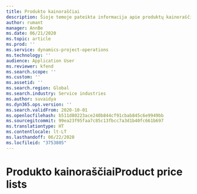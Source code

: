 ```yaml
---
title: Produkto kainoraščiai
description: Šioje temoje pateikta informacija apie produktų kainoraščius „Project operations“.
author: rumant
manager: AnnBe
ms.date: 06/21/2020
ms.topic: article
ms.prod: ''
ms.service: dynamics-project-operations
ms.technology: ''
audience: Application User
ms.reviewer: kfend
ms.search.scope: ''
ms.custom: ''
ms.assetid: ''
ms.search.region: Global
ms.search.industry: Service industries
ms.author: suvaidya
ms.dyn365.ops.version: ''
ms.search.validFrom: 2020-10-01
ms.openlocfilehash: b511d80223ace240b844cf91cbab845c6e9949bb
ms.sourcegitcommit: 99ea23f95faa7c85c13fbcc7a3d1b40fc661b697
ms.translationtype: HT
ms.contentlocale: lt-LT
ms.lasthandoff: 06/22/2020
ms.locfileid: "3753805"
---
```

# <a name="product-price-lists"></a><span data-ttu-id="5dd1f-103">Produkto kainoraščiai</span><span class="sxs-lookup"><span data-stu-id="5dd1f-103">Product price lists</span></span>

